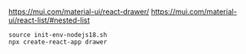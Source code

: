 https://mui.com/material-ui/react-drawer/
https://mui.com/material-ui/react-list/#nested-list


```
source init-env-nodejs18.sh
npx create-react-app drawer
```
